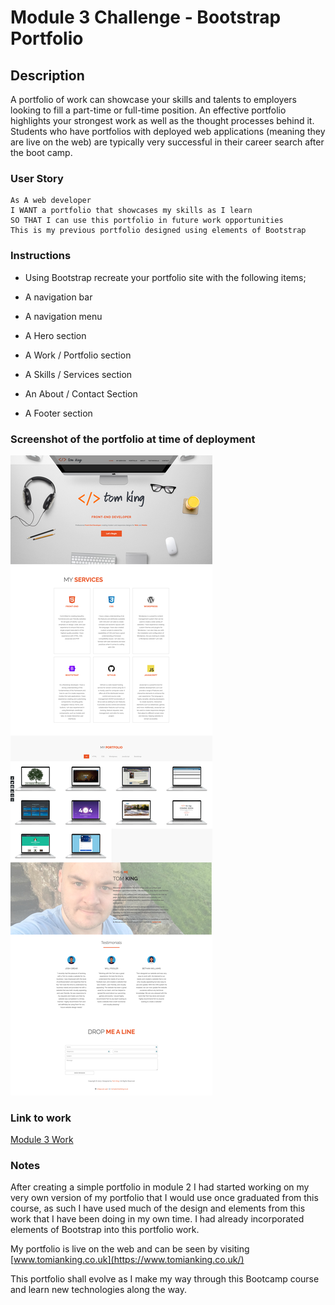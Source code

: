 
# Module 3 Challenge -  Bootstrap Portfolio

## Description

A portfolio of work can showcase your skills and talents to employers looking to fill a part-time or full-time position. An effective portfolio highlights your strongest work as well as the thought processes behind it. Students who have portfolios with deployed web applications (meaning they are live on the web) are typically very successful in their career search after the boot camp.

### User Story

```
As A web developer
I WANT a portfolio that showcases my skills as I learn
SO THAT I can use this portfolio in future work opportunities
This is my previous portfolio designed using elements of Bootstrap
```
### Instructions

* Using Bootstrap recreate your portfolio site with the following items;

* A navigation bar
* A navigation menu 
* A Hero section
* A Work / Portfolio section
* A Skills / Services section
* An About / Contact Section
* A Footer section

### Screenshot of the portfolio at time of deployment

![ScreenShot](/images/screengrab.jpg)

### Link to work

[Module 3 Work](https://tomking1983.github.io/Bootstrap-Portfolio/)

### Notes

After creating a simple portfolio in module 2 I had started working on my very own version of my portfolio that I would use once graduated from this course, as such I have used much of the design and elements from this work that I have been doing in my own time. I had already incorporated elements of Bootstrap into this portfolio work.

My portfolio is live on the web and can be seen by visiting [www.tomianking.co.uk](https://www.tomianking.co.uk/)

This portfolio shall evolve as I make my way through this Bootcamp course and learn new technologies along the way.